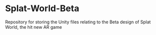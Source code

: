 # Splat-World-Beta
Repository for storing the Unity files relating to the Beta design of Splat World, the hit new AR game
